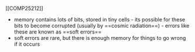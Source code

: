 [[COMP25212]]

- memory contains lots of bits, stored in tiny cells - its possible for these bits to become corrupted (usually by ==cosmic radiation==) - errors like these are known as ==soft errors==
- soft errors are rare, but there is enough memory for things to go wrong if it occurs